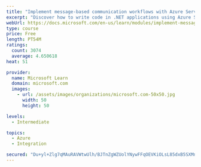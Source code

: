 ```yaml
---
title: "Implement message-based communication workflows with Azure Service Bus"
excerpt: "Discover how to write code in .NET applications using Azure Service Bus for communications that can handle high demand, low bandwidth, and hardware failures."
webUrl: https://docs.microsoft.com/en-us/learn/modules/implement-message-workflows-with-service-bus/
type: course
price: Free
length: PT54M
ratings:
  count: 3074
  average: 4.650618
heat: 51

provider:
  name: Microsoft Learn
  domain: microsoft.com
  images:
    - url: /assets/images/organizations/microsoft.com-50x50.jpg
      width: 50
      height: 50

levels:
  - Intermediate

topics:
  - Azure
  - Integration

secured: "Du+yl+Zlg7qMAuRAVWtwUlh/BJTnZgWZUolYNywFFqOEVKiOLsL85dxB5SXMnO4XuctbkuFnV9Vk7qAo9D/WN9DhTxlhoT1Y0oJyUqotWFHKpdFtTor2HM9PKO5J6cTGa1/tG9kYUXDFpYHiBiCWUjH6Wa96ByWJuhA3Ni+HSTF2oxab9W9PEFTvR/EFmfZ4x1Q9e1br4zrZbvnrF+0W0EvzEdzDv2aAfoZdpiuro2o9PMbItbeAg7TqziD+R9GaGMO69ttbdub1KqZvfIC/KrsiFFI3tKlGoNdWSnv2sZa0AXGqWQoZAd0v0xD0HbiK3gffuZJWB2fV672Ekj40w/zsjery75jwFKB8W8kkanXGxjgcC4yIZxaIovygOgAwtPTyvNgsLWt51iAU7HSbsDFvK+q+LiPKCjWjJCNCNko=;sAeWco/LocksOvZ77zyhyw=="
---
```


